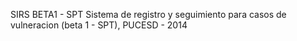 SIRS BETA1 - SPT
Sistema de registro y seguimiento para casos de vulneracion (beta 1 - SPT),  PUCESD - 2014
